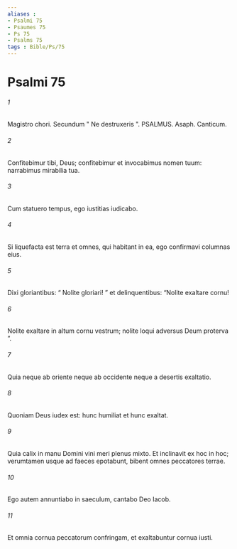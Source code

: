 ```yaml
---
aliases : 
- Psalmi 75
- Psaumes 75
- Ps 75
- Psalms 75
tags : Bible/Ps/75
---
```


# Psalmi 75

###### 1
Magistro chori. Secundum " Ne destruxeris ". PSALMUS. Asaph. Canticum.
###### 2
Confitebimur tibi, Deus; confitebimur et invocabimus nomen tuum: narrabimus mirabilia tua.
###### 3
Cum statuero tempus, ego iustitias iudicabo.
###### 4
Si liquefacta est terra et omnes, qui habitant in ea, ego confirmavi columnas eius.
###### 5
Dixi gloriantibus: “ Nolite gloriari! ” et delinquentibus: “Nolite exaltare cornu!
###### 6
Nolite exaltare in altum cornu vestrum; nolite loqui adversus Deum proterva ”.
###### 7
Quia neque ab oriente neque ab occidente neque a desertis exaltatio.
###### 8
Quoniam Deus iudex est: hunc humiliat et hunc exaltat.
###### 9
Quia calix in manu Domini vini meri plenus mixto. Et inclinavit ex hoc in hoc; verumtamen usque ad faeces epotabunt, bibent omnes peccatores terrae.
###### 10
Ego autem annuntiabo in saeculum, cantabo Deo Iacob.
###### 11
Et omnia cornua peccatorum confringam, et exaltabuntur cornua iusti.
